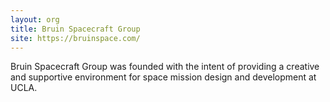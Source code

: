 ```yaml
---
layout: org
title: Bruin Spacecraft Group
site: https://bruinspace.com/
---
```

Bruin Spacecraft Group was founded with the intent of providing a creative and supportive environment for space mission design and development at UCLA.
